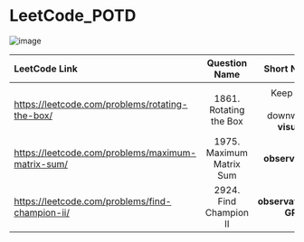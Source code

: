 # LeetCode_POTD
![image](https://github.com/user-attachments/assets/a9736550-625e-4b37-9b18-5bfa64682b81)

| LeetCode Link| Question Name | Short Notes|
| :---         |     :---:      |          ---: |
|  |  |
https://leetcode.com/problems/rotating-the-box/ | 1861. Rotating the Box | Keep track from downwards **visualize** |
https://leetcode.com/problems/maximum-matrix-sum/ | 1975. Maximum Matrix Sum | **observation**  |
https://leetcode.com/problems/find-champion-ii/ | 2924. Find Champion II | **observation+ GRAPH**  |

			




